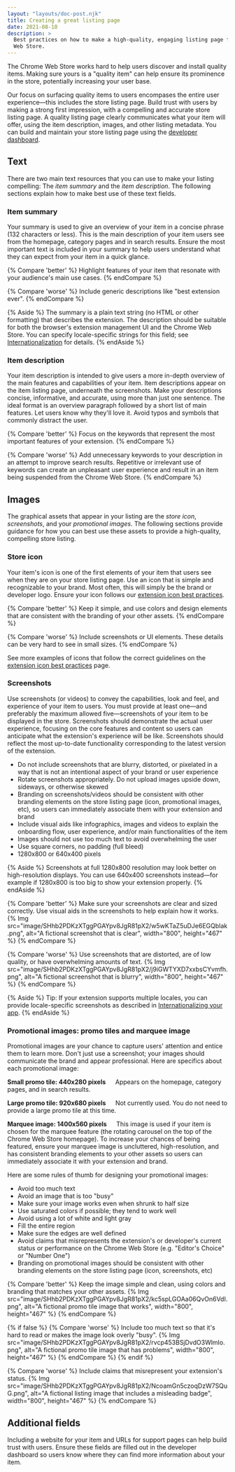 ```yaml
---
layout: "layouts/doc-post.njk"
title: Creating a great listing page
date: 2021-08-10
description: >
  Best practices on how to make a high-quality, engaging listing page for your item in the Chrome
  Web Store.
---
```


The Chrome Web Store works hard to help users discover and install quality items. Making sure yours
is a "quality item" can help ensure its prominence in the store, potentially increasing your
user base.

Our focus on surfacing quality items to users encompases the entire user experience&mdash;this
includes the store listing page. Build trust with users by making a strong first impression, with a
compelling and accurate store listing page.  A quality listing page clearly communicates what your
item will offer, using the item description, images, and other listing metadata.  You can build and
maintain your store listing page using the [developer dashboard][devconsole].


## Text

There are two main text resources that you can use to make your listing compelling: The *item
summary* and the *item description*. The following sections explain how to make best use of these
text fields.

### Item summary

Your summary is used to give an overview of your item in a concise phrase (132 characters or less).
This is the main description of your item users see from the homepage, category pages and in search
results. Ensure the most important text is included in your summary to help users understand what
they can expect from your item in a quick glance. 

{% Compare 'better' %}
Highlight features of your item that resonate with your audience's main use cases.
{% endCompare %}

{% Compare 'worse' %}
Include generic descriptions like "best extension ever".
{% endCompare %}

{% Aside %}
The summary is a plain text string (no HTML or other formatting) that describes the extension.
The description should be suitable for both the browser's extension management UI and the Chrome
Web Store. You can specify locale-specific strings for this
field; see [Internationalization][i18n] for details.
{% endAside %}


### Item description

Your item description is intended to give users a more in-depth overview of the main features and
capabilities of your item. Item descriptions appear on the item listing page, underneath the
screenshots. Make your descriptions concise, informative, and accurate, using more than
just one sentence. The ideal format is an overview paragraph followed by a short list of main features. Let
users know why they'll love it. Avoid typos and symbols that commonly distract the user.

{% Compare 'better' %}
Focus on the keywords that represent the most important features of your extension.
{% endCompare %}

{% Compare 'worse' %}
Add unnecessary keywords to your description in an attempt to improve search results.
Repetitive or irrelevant use of keywords can create an unpleasant user experience and result in an
item being suspended from the Chrome Web Store.
{% endCompare %}


## Images

The graphical assets that appear in your listing are the *store icon*, *screenshots*, and your
*promotional images*. The following sections provide guidance for how you can best use these assets
to provide a high-quality, compelling store listing.

### Store icon

Your item's icon is one of the first elements of your item that users see when they are on your
store listing page. Use an icon that is simple and recognizable to your brand. Most often, this will
simply be the brand or developer logo. Ensure your icon follows our [extension icon best
practices].

{% Compare 'better' %}
Keep it simple, and use colors and design elements that are consistent with the branding of
your other assets. 
{% endCompare %}

{% Compare 'worse' %}
Include screenshots or UI elements. These details can be very hard to see in small sizes.
{% endCompare %}

See more examples of icons that follow the correct guidelines on the [extension icon best practices]
page.


### Screenshots

Use screenshots (or videos) to convey the capabilities, look and feel, and experience of your item
to users. You must provide at least one&mdash;and preferably the maximum allowed five&mdash;screenshots of your item
to be displayed in the store. Screenshots should demonstrate the actual user experience, focusing on
the core features and content so users can anticipate what the extension's experience will be like.
Screenshots should reflect the most up-to-date functionality corresponding to the latest version of
the extension. 

*   Do not include screenshots that are blurry, distorted, or pixelated in a way that is not an intentional aspect of your brand or user experience
*   Rotate screenshots appropriately. Do not upload images upside down, sideways, or otherwise skewed
*   Branding on screenshots/videos should be consistent with other branding elements on the store listing page (icon, promotional images, etc), so users can immediately associate them with your extension and brand
*   Include visual aids like infographics, images and videos to explain the onboarding flow, user experience, and/or main functionalities of the item
*   Images should not use too much text to avoid overwhelming the user
*   Use square corners, no padding (full bleed)
*   1280x800 or 640x400 pixels

{% Aside %}
Screenshots at full 1280x800 resolution may look better on high-resolution displays. You can use
640x400 screenshots instead&mdash;for example if 1280x800 is too big to show your extension
properly.
{% endAside %}

{% Compare 'better' %}
Make sure your screenshots are clear and sized correctly. Use visual aids in the screenshots to help
explain how it works.
{% Img src="image/SHhb2PDKzXTggPGAYpv8JgR81pX2/w5wKTaZ5uDJe6EGQblak.png", alt="A fictional
screenshot that is clear", width="800", height="467" %}
{% endCompare %}

{% Compare 'worse' %}
Use screenshots that are distorted, are of low quality, or have overwhelming amounts of text.
{% Img src="image/SHhb2PDKzXTggPGAYpv8JgR81pX2/j9iGWTYXD7xxbsCYvmfh.png", alt="A fictional
screenshot that is blurry", width="800", height="467" %}
{% endCompare %}

{% Aside %}
Tip: If your extension supports multiple locales, you can provide locale-specific screenshots as
described in [Internationalizing your app][i18n-your-app].
{% endAside %}


### Promotional images: promo tiles and marquee image

Promotional images are your chance to capture users' attention and entice them to learn more. Don't
just use a screenshot; your images should communicate the brand and appear professional. Here are
specifics about each promotional image:

**Small promo tile: 440x280 pixels** &emsp; Appears on the homepage, category pages, and in search
results.

**Large promo tile: 920x680 pixels** &emsp; Not currently used. You do not need to provide a large
promo tile at this time.

**Marquee image: 1400x560 pixels** &emsp; This image is used if your item is chosen for the marquee
feature (the rotating carousel on the top of the Chrome Web Store homepage). To increase your
chances of being featured, ensure your marquee image is uncluttered, high-resolution, and has
consistent branding elements to your other assets so users can immediately associate it with your
extension and brand.

Here are some rules of thumb for designing your promotional images:

* Avoid too much text
* Avoid an image that is too "busy"
* Make sure your image works even when shrunk to half size
* Use saturated colors if possible; they tend to work well
* Avoid using a lot of white and light gray
* Fill the entire region
* Make sure the edges are well defined
* Avoid claims that misrepresents the extension's or developer's current status or performance on the Chrome Web Store (e.g. "Editor's Choice" or "Number One")
* Branding on promotional images should be consistent with other branding elements on the store listing page (icon, screenshots, etc)

{% Compare 'better' %}
Keep the image simple and clean, using colors and branding that matches your other assets.
{% Img src="image/SHhb2PDKzXTggPGAYpv8JgR81pX2/kc5spLGOAa06QvOn6VdI.png", alt="A fictional promo
tile image that works", width="800", height="467" %}
{% endCompare %}

{% if false %}
{% Compare 'worse' %}
Include too much text so that it's hard to read or makes the image look overly "busy".
{% Img src="image/SHhb2PDKzXTggPGAYpv8JgR81pX2/rvcp453BSjDvdO3WlmIo.png", alt="A fictional promo
tile image that has problems", width="800", height="467" %}
{% endCompare %}
{% endif %}

{% Compare 'worse' %}
Include claims that misrepresent your extension's status.
{% Img src="image/SHhb2PDKzXTggPGAYpv8JgR81pX2/NcoamGn5czoqDzW7SQuG.png", alt="A fictional listing
image that includes a misleading badge", width="800", height="467" %}
{% endCompare %}

## Additional fields

Including a website for your item and URLs for support pages can help build trust with users. Ensure
these fields are filled out in the developer dashboard so users know where they can find more
information about your item.


[devconsole]: https://chrome.google.com/webstore/devconsole
[extension icon best practices]: /docs/webstore/images/#extension-icon
[i18n]: /docs/extensions/reference/i18n/
[i18n-your-app]: /docs/webstore/i18n/
